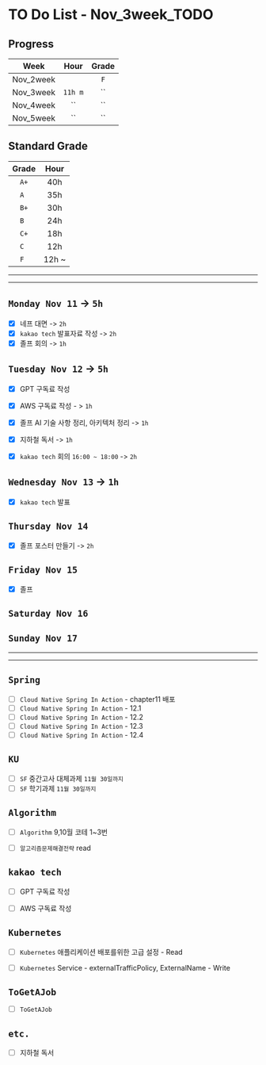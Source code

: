 # TO Do List - Nov_3week_TODO

## Progress
| Week | Hour | Grade |
|:---:|:---:|:---:|
|Nov_2week||`F`|
|Nov_3week|`11h m`|``|
|Nov_4week|``|``|
|Nov_5week|``|``|


## Standard Grade
| Grade | Hour |
|:---:|:---:|
|`A+`|40h|
|`A `|35h|
|`B+`|30h|
|`B `|24h|
|`C+`|18h|
|`C `|12h|
|`F `|12h ~|


---
---

## `Monday Nov 11` -> `5h`
- [x] 네프 대면 -> `2h`
- [x] `kakao tech` 발표자료 작성 -> `2h`
- [x] 졸프 회의 -> `1h`

## `Tuesday Nov 12` -> `5h`
- [x] GPT 구독료 작성
- [x] AWS 구독료 작성 - > `1h`
- [x] 졸프 AI 기술 사항 정리, 아키텍처 정리 -> `1h`
- [x] 지하철 독서 -> `1h`
- [x] `kakao tech` 회의 `16:00 ~ 18:00` -> `2h`


## `Wednesday Nov 13` -> `1h`
- [x] `kakao tech` 발표


## `Thursday Nov 14`
- [x] 졸프 포스터 만들기 -> `2h`

## `Friday Nov 15`
- [x] 졸프
 
## `Saturday Nov 16`


## `Sunday Nov 17`




---
---
## `Spring`
- [ ] `Cloud Native Spring In Action` - chapter11 배포
- [ ] `Cloud Native Spring In Action` - 12.1
- [ ] `Cloud Native Spring In Action` - 12.2
- [ ] `Cloud Native Spring In Action` - 12.3
- [ ] `Cloud Native Spring In Action` - 12.4

## `KU`
- [ ] `SF` 중간고사 대체과제 `11월 30일까지`
- [ ] `SF` 학기과제 `11월 30일까지`

## `Algorithm`
- [ ] `Algorithm` 9,10월 코테 1~3번
- [ ] `알고리즘문제해결전략` read


## `kakao tech`
- [ ] GPT 구독료 작성
- [ ] AWS 구독료 작성


## `Kubernetes`
- [ ] `Kubernetes` 애플리케이션 배포를위한 고급 설정 - Read
- [ ] `Kubernetes` Service - externalTrafficPolicy, ExternalName - Write


## `ToGetAJob`
- [ ] `ToGetAJob`


## `etc.`
- [ ] 지하철 독서



<br><br>

<!-- > `개인공부` : `6h 30m` -> `25h 36m` -> `22h 19m` -> -->

<br><br>

<!-- 
## `Java`
## `OPIc`
## `토익` 
-->


<!-- 
// 모든 'col-12 col-md-12' 클래스를 가진 요소를 선택
var elements = document.querySelectorAll('.col-12.col-md-12');

// 첫 번째 요소의 텍스트를 변경 (주문일)
elements[0].textContent = '주문일 : 2024-10-24 02:21:16';

// 두 번째 요소의 텍스트를 변경 (처리일)
elements[1].textContent = '처리일 : 2024-10-24 02:21:16'; -->






